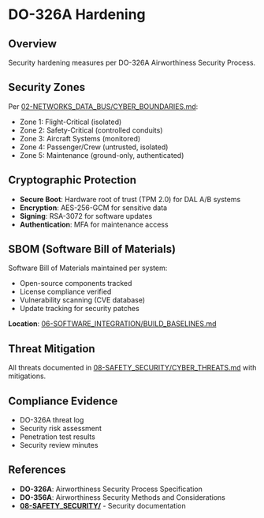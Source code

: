 # DO-326A Hardening

## Overview

Security hardening measures per DO-326A Airworthiness Security Process.

## Security Zones

Per [02-NETWORKS_DATA_BUS/CYBER_BOUNDARIES.md](../../02-NETWORKS_DATA_BUS/CYBER_BOUNDARIES.md):
- Zone 1: Flight-Critical (isolated)
- Zone 2: Safety-Critical (controlled conduits)
- Zone 3: Aircraft Systems (monitored)
- Zone 4: Passenger/Crew (untrusted, isolated)
- Zone 5: Maintenance (ground-only, authenticated)

## Cryptographic Protection

- **Secure Boot**: Hardware root of trust (TPM 2.0) for DAL A/B systems
- **Encryption**: AES-256-GCM for sensitive data
- **Signing**: RSA-3072 for software updates
- **Authentication**: MFA for maintenance access

## SBOM (Software Bill of Materials)

Software Bill of Materials maintained per system:
- Open-source components tracked
- License compliance verified
- Vulnerability scanning (CVE database)
- Update tracking for security patches

**Location**: [06-SOFTWARE_INTEGRATION/BUILD_BASELINES.md](../../06-SOFTWARE_INTEGRATION/BUILD_BASELINES.md)

## Threat Mitigation

All threats documented in [08-SAFETY_SECURITY/CYBER_THREATS.md](../../08-SAFETY_SECURITY/CYBER_THREATS.md) with mitigations.

## Compliance Evidence

- DO-326A threat log
- Security risk assessment
- Penetration test results
- Security review minutes

## References

- **DO-326A**: Airworthiness Security Process Specification
- **DO-356A**: Airworthiness Security Methods and Considerations
- **[08-SAFETY_SECURITY/](../../08-SAFETY_SECURITY/)** - Security documentation
